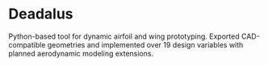 # Deadalus
Python-based tool for dynamic airfoil and wing prototyping. Exported CAD-compatible geometries and implemented over 19 design variables with planned aerodynamic modeling extensions.
